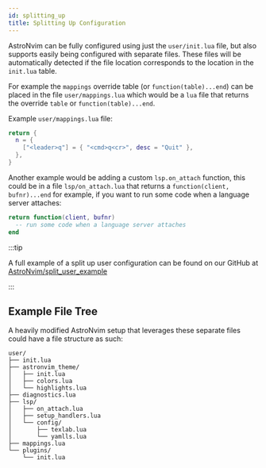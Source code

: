 ```yaml
---
id: splitting_up
title: Splitting Up Configuration
---
```


AstroNvim can be fully configured using just the `user/init.lua` file, but also
supports easily being configured with separate files. These files will be
automatically detected if the file location corresponds to the location in the
`init.lua` table.

For example the `mappings` override table (or
`function(table)...end`) can be placed in the file `user/mappings.lua`
which would be a `lua` file that returns the override `table` or
`function(table)...end`.

Example `user/mappings.lua` file:

```lua
return {
  n = {
    ["<leader>q"] = { "<cmd>q<cr>", desc = "Quit" },
  },
}
```

Another example would be adding a custom `lsp.on_attach` function, this could
be in a file `lsp/on_attach.lua` that returns a `function(client, bufnr)...end`
for example, if you want to run some code when a language server attaches:

```lua
return function(client, bufnr)
  -- run some code when a language server attaches
end
```

:::tip

A full example of a split up user configuration can be found on our GitHub at [AstroNvim/split_user_example](https://github.com/AstroNvim/split_user_example)

:::

## Example File Tree

A heavily modified AstroNvim setup that leverages these separate files could have a file structure as such:

```
user/
├── init.lua
├── astronvim_theme/
│   ├── init.lua
│   ├── colors.lua
│   └── highlights.lua
├── diagnostics.lua
├── lsp/
│   ├── on_attach.lua
│   ├── setup_handlers.lua
│   └── config/
│       ├── texlab.lua
│       └── yamlls.lua
├── mappings.lua
└── plugins/
    └── init.lua
```
